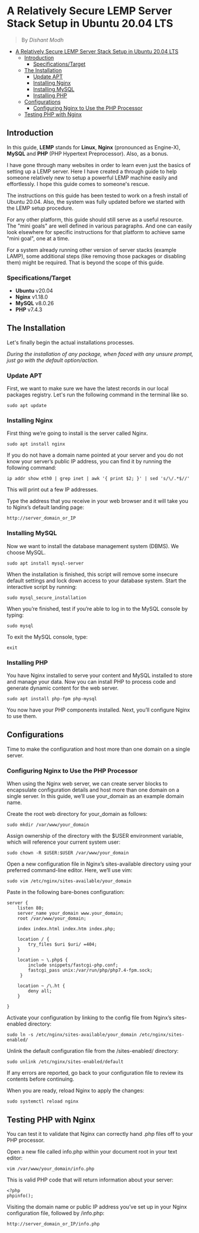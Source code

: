 # A Relatively Secure LEMP Server Stack Setup in Ubuntu 20.04 LTS

> By _Dishant Modh_

- [A Relatively Secure LEMP Server Stack Setup in Ubuntu 20.04 LTS](#a-relatively-secure-lemp-server-stack-setup-in-ubuntu-2004-lts)
	- [Introduction](#introduction)
		- [Specifications/Target](#specificationstarget)
	- [The Installation](#the-installation)
		- [Update APT](#update-apt)
		- [Installing Nginx](#installing-nginx)
		- [Installing MySQL](#installing-mysql)
		- [Installing PHP](#installing-php)
	- [Configurations](#configurations)
		- [Configuring Nginx to Use the PHP Processor](#configuring-nginx-to-use-the-php-processor)
	- [Testing PHP with Nginx](#testing-php-with-nginx)
				
## Introduction

In this guide, **LEMP** stands for **Linux**, **Nginx** (pronounced as
Engine-X), **MySQL** and **PHP** (PHP Hypertext Preprocessor). Also, as a
bonus.

I have gone through many websites in order to learn even just the basics of
setting up a LEMP server. Here I have created a through guide to help someone 
relatively new to setup a powerful LEMP machine easily and effortlessly. 
I hope this guide comes to someone's rescue.

The instructions on this guide has been tested to work on a fresh install of
Ubuntu 20.04. Also, the system was fully updated before we started with the 
LEMP setup procedure.

For any other platform, this guide should still serve as a useful resource. The
"mini goals" are well defined in various paragraphs. And one can easily look
elsewhere for specific instructions for that platform to achieve same "mini
goal", one at a time.

For a system already running other version of server stacks (example LAMP),
some additional steps (like removing those packages or disabling them) might
be required. That is beyond the scope of this guide.

### Specifications/Target

* **Ubuntu**                v20.04
* **Nginx**                 v1.18.0
* **MySQL**                 v8.0.26
* **PHP**                   v7.4.3

## The Installation

Let's finally begin the actual installations processes.

_During the installation of any package, when faced with any unsure prompt,
just go with the default option/action._

### Update APT

First, we want to make sure we have the latest records in our local packages
registry. Let's run the following command in the terminal like so.

```shell
sudo apt update
```

### Installing Nginx

First thing we’re going to install is the server called Nginx.

```shell
sudo apt install nginx
```

If you do not have a domain name pointed at your server and you do not know your server’s public IP address, you can find it by running the following command:

```shell
ip addr show eth0 | grep inet | awk '{ print $2; }' | sed 's/\/.*$//'
```
This will print out a few IP addresses. 

Type the address that you receive in your web browser and it will take you to Nginx’s default landing page:

```shell
http://server_domain_or_IP
```

### Installing MySQL

Now we want to install the database management system (DBMS). We choose MySQL.

```shell
sudo apt install mysql-server
```

When the installation is finished, this script will remove some insecure default settings and lock down access to your database system. Start the interactive script by running:

```shell
sudo mysql_secure_installation
```

When you’re finished, test if you’re able to log in to the MySQL console by typing:

```shell
sudo mysql
```
To exit the MySQL console, type:

```
exit
```

### Installing PHP

You have Nginx installed to serve your content and MySQL installed to store and manage your data. Now you can install PHP to process code and generate dynamic content for the web server.

```
sudo apt install php-fpm php-mysql
```

You now have your PHP components installed. Next, you’ll configure Nginx to use them.

## Configurations

Time to make the configuration and host more than one domain on a single server.

### Configuring Nginx to Use the PHP Processor

When using the Nginx web server, we can create server blocks to encapsulate configuration details and host more than one domain on a single server. In this guide, we’ll use your_domain as an example domain name.

Create the root web directory for your_domain as follows:

```
sudo mkdir /var/www/your_domain
```

Assign ownership of the directory with the $USER environment variable, which will reference your current system user:

```
sudo chown -R $USER:$USER /var/www/your_domain
```

Open a new configuration file in Nginx’s sites-available directory using your preferred command-line editor. Here, we’ll use vim:

```
sudo vim /etc/nginx/sites-available/your_domain
```

Paste in the following bare-bones configuration:
```
server {
    listen 80;
    server_name your_domain www.your_domain;
    root /var/www/your_domain;

    index index.html index.htm index.php;

    location / {
        try_files $uri $uri/ =404;
    }

    location ~ \.php$ {
        include snippets/fastcgi-php.conf;
        fastcgi_pass unix:/var/run/php/php7.4-fpm.sock;
     }

    location ~ /\.ht {
        deny all;
    }

}
```
Activate your configuration by linking to the config file from Nginx’s sites-enabled directory:

```
sudo ln -s /etc/nginx/sites-available/your_domain /etc/nginx/sites-enabled/
```

Unlink the default configuration file from the /sites-enabled/ directory:

```
sudo unlink /etc/nginx/sites-enabled/default
```

If any errors are reported, go back to your configuration file to review its contents before continuing.

When you are ready, reload Nginx to apply the changes:

```
sudo systemctl reload nginx
```

## Testing PHP with Nginx

You can test it to validate that Nginx can correctly hand .php files off to your PHP processor.

Open a new file called info.php within your document root in your text editor:

```
vim /var/www/your_domain/info.php
```

This is valid PHP code that will return information about your server:

```
<?php
phpinfo();
```

Visiting the domain name or public IP address you’ve set up in your Nginx configuration file, followed by /info.php:

```
http://server_domain_or_IP/info.php
```

